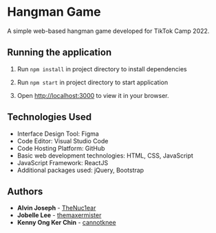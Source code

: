 # Hangman Game

A simple web-based hangman game developed for TikTok Camp 2022.

## Running the application

1. Run ```npm install``` in project directory to install dependencies
   
2. Run ```npm start``` in project directory to start application

3. Open [http://localhost:3000](http://localhost:3000) to view it in your browser.

## Technologies Used

* Interface Design Tool: Figma
* Code Editor: Visual Studio Code
* Code Hosting Platform: GitHub
* Basic web development technologies: HTML, CSS, JavaScript
* JavaScript Framework: ReactJS
* Additional packages used: jQuery, Bootstrap

## Authors

* **Alvin Joseph** - [TheNuc1ear](https://github.com/TheNuc1ear)
* **Jobelle Lee** - [themaxermister](https://github.com/themaxermister)
* **Kenny Ong Ker Chin** - [cannotknee](https://github.com/cannotknee)




